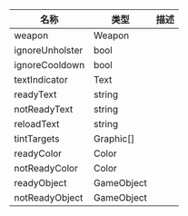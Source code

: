 | 名称 | 类型 | 描述 |
| ----------- | ----------- | ----------- |
| weapon | Weapon |  |
| ignoreUnholster | bool |  |
| ignoreCooldown | bool |  |
| textIndicator | Text |  |
| readyText | string |  |
| notReadyText | string |  |
| reloadText | string |  |
| tintTargets | Graphic[] |  |
| readyColor | Color |  |
| notReadyColor | Color |  |
| readyObject | GameObject |  |
| notReadyObject | GameObject |  |
